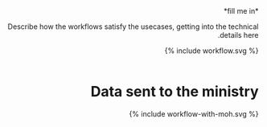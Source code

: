 <div dir="rtl" markdown="1">
*fill me in*

Describe how the workflows satisfy the usecases, getting into the technical details here.

<div>{% include workflow.svg %}</div>
<br clear="all"/>

# Data sent to the ministry

<div>{% include workflow-with-moh.svg %}</div>
<br clear="all"/>

</div>
